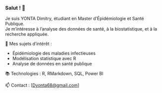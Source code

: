 ### Salut ! 👋

Je suis YONTA Dimitry, étudiant en Master d’Épidémiologie et Santé Publique.  
Je m’intéresse à l’analyse des données de santé, à la biostatistique, et à la recherche appliquée.

🔬 Mes sujets d’intérêt :
- Épidémiologie des maladies infectieuses
- Modélisation statistique avec R
- Analyse de données en santé publique

📚 Technologies : R, RMarkdown, SQL, Power BI  

📫 Contact : [Dyonta68@gmail.com]
